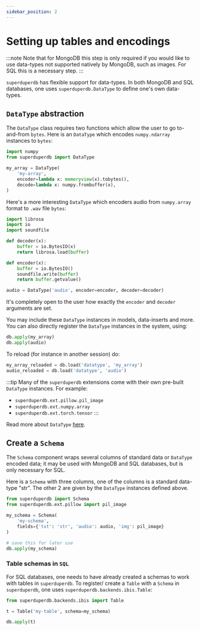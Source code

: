```yaml
---
sidebar_position: 2
---
```


# Setting up tables and encodings

:::note
Note that for MongoDB this step is only required if 
you would like to use data-types not supported natively by MongoDB, 
such as images. For SQL this is a necessary step.
:::

`superduperdb` has flexible support for data-types. In both MongoDB and SQL databases,
one uses `superduperdb.DataType` to define one's own data-types.

## `DataType` abstraction

The `DataType` class requires two functions which allow the user to go to-and-from `bytes`.
Here is an `DataType` which encodes `numpy.ndarray` instances to `bytes`:

```python
import numpy
from superduperdb import DataType

my_array = DataType(
    'my-array',
    encoder=lambda x: memoryview(x).tobytes(),
    decode=lambda x: numpy.frombuffer(x),
)
```

Here's a more interesting `DataType` which encoders audio from `numpy.array` format to `.wav` file `bytes`:

```python
import librosa
import io
import soundfile

def decoder(x):
    buffer = io.BytesIO(x)
    return librosa.load(buffer)

def encoder(x):
    buffer = io.BytesIO()
    soundfile.write(buffer)
    return buffer.getvalue()

audio = DataType('audio', encoder=encoder, decoder=decoder)
```

It's completely open to the user how exactly the `encoder` and `decoder` arguments are set.

You may include these `DataType` instances in models, data-inserts and more. You can also directly 
register the `DataType` instances in the system, using:

```python
db.apply(my_array)
db.apply(audio)
```

To reload (for instance in another session) do:

```python
my_array_reloaded = db.load('datatype', 'my_array')
audio_reloaded = db.load('datatype', 'audio')
```

:::tip
Many of the `superduperdb` extensions come with their own pre-built `DataType` instances.
For example:

- `superduperdb.ext.pillow.pil_image`
- `superduperdb.ext.numpy.array`
- `superduperdb.ext.torch.tensor`
:::

Read more about `DataType` [here](../apply_api/datatype).

## Create a `Schema`

The `Schema` component wraps several columns of standard data or `DataType` encoded data; it 
may be used with MongoDB and SQL databases, but is only necessary for SQL.

Here is a `Schema` with three columns, one of the columns is a standard data-type "str".
The other 2 are given by the `DataType` instances defined above.

```python
from superduperdb import Schema
from superduperdb.ext.pillow import pil_image

my_schema = Schema(
    'my-schema',
    fields={'txt': 'str', 'audio': audio, 'img': pil_image}
)

# save this for later use
db.apply(my_schema)
```

### Table schemas in `SQL`

For SQL databases, one needs to have already created a schemas to work with tables in `superduperdb`. To register/ create a `Table` with a `Schema` in `superduperdb`, one uses `superduperdb.backends.ibis.Table`:

```python
from superduperdb.backends.ibis import Table

t = Table('my-table', schema=my_schema)

db.apply(t)
```